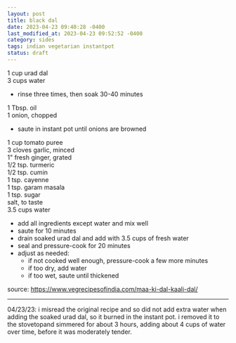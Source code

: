 ```yaml
---
layout: post
title: black dal
date: 2023-04-23 09:40:28 -0400
last_modified_at: 2023-04-23 09:52:52 -0400
category: sides
tags: indian vegetarian instantpot
status: draft
---
```


1 cup urad dal  
3 cups water  
* rinse three times, then soak 30-40 minutes

1 Tbsp. oil  
1 onion, chopped  
* saute in instant pot until onions are browned

1 cup tomato puree  
3 cloves garlic, minced  
1" fresh ginger, grated  
1/2 tsp. turmeric  
1/2 tsp. cumin  
1 tsp. cayenne  
1 tsp. garam masala  
1 tsp. sugar  
salt, to taste  
3.5 cups water
* add all ingredients except water and mix well
* saute for 10 minutes
* drain soaked urad dal and add with 3.5 cups of fresh water
* seal and pressure-cook for 20 minutes
* adjust as needed:
  * if not cooked well enough, pressure-cook a few more minutes
  * if too dry, add water
  * if too wet, saute until thickened

source: <https://www.vegrecipesofindia.com/maa-ki-dal-kaali-dal/>

---
04/23/23: i misread the original recipe and so did not add extra water when adding the soaked urad 
dal, so it burned in the instant pot. i removed it to the stovetopand simmered for about 3 hours,
adding about 4 cups of water over time, before it was moderately tender.
